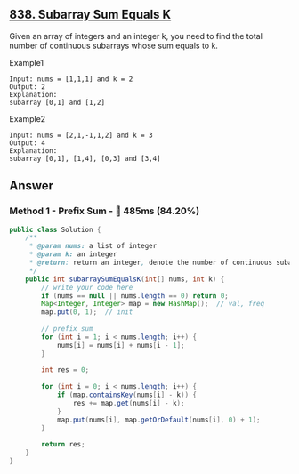 ## [838. Subarray Sum Equals K](https://www.lintcode.com/problem/subarray-sum-equals-k/description?_from=ladder&&fromId=130)

Given an array of integers and an integer k, you need to find the total number of continuous subarrays whose sum equals to k.

Example1

```
Input: nums = [1,1,1] and k = 2
Output: 2
Explanation:
subarray [0,1] and [1,2]
```

Example2

```
Input: nums = [2,1,-1,1,2] and k = 3
Output: 4
Explanation:
subarray [0,1], [1,4], [0,3] and [3,4]
```

## Answer
### Method 1 - Prefix Sum - :rabbit: 485ms (84.20%)

```java
public class Solution {
    /**
     * @param nums: a list of integer
     * @param k: an integer
     * @return: return an integer, denote the number of continuous subarrays whose sum equals to k
     */
    public int subarraySumEqualsK(int[] nums, int k) {
        // write your code here
        if (nums == null || nums.length == 0) return 0;
        Map<Integer, Integer> map = new HashMap();  // val, freq
        map.put(0, 1);  // init
        
        // prefix sum
        for (int i = 1; i < nums.length; i++) {
            nums[i] = nums[i] + nums[i - 1];
        }
        
        int res = 0;
        
        for (int i = 0; i < nums.length; i++) {
            if (map.containsKey(nums[i] - k)) {
                res += map.get(nums[i] - k);
            }
            map.put(nums[i], map.getOrDefault(nums[i], 0) + 1);
        }
        
        return res;
    }
}
```
